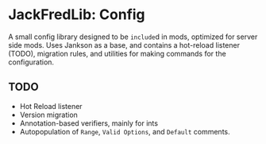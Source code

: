 # JackFredLib: Config

A small config library designed to be `include`d in mods, optimized for server side mods. Uses Jankson as a base, and
contains a hot-reload listener (TODO), migration rules, and utilities for making commands for the configuration.

## TODO

- Hot Reload listener
- Version migration
- Annotation-based verifiers, mainly for ints
- Autopopulation of `Range`, `Valid Options`, and `Default` comments.